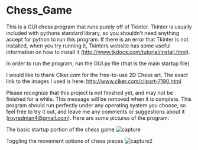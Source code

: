 # Chess_Game

This is a GUI chess program that runs purely off of Tkinter. Tkinter is usually included with pythons standard library, so you shouldn't need anything accept for python to run this program. If there is an error that Tkinter is not installed, when you try running it, Tkinters website has some useful information on how to install it (http://www.tkdocs.com/tutorial/install.html).

In order to run the program, run the GUI.py file (that is the main startup file)


I would like to thank Clker.com for the free-to-use 2D Chess art. The exact link to the images I used is here:
http://www.clker.com/clipart-7190.html


Please recognize that this project is not finished yet, and may not be finished for a while. This message will be removed when it is complete. This program should run perfectly under any operating system you choose, so feel free to try it out, and leave me any comments or suggestions about it (royredman4@gmail.com). Here are some pictures of the program:

The basic startup portion of the chess game
![capture](https://user-images.githubusercontent.com/13859474/30000691-0336a74e-902a-11e7-80e8-9048ae464464.JPG)


Toggling the movement options of chess pieces
![capture2](https://user-images.githubusercontent.com/13859474/30000690-03347942-902a-11e7-9da6-376452f7706f.JPG)
